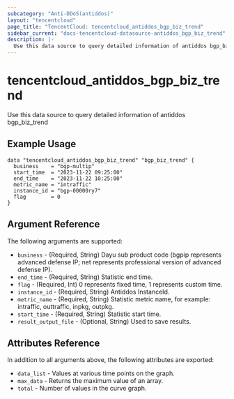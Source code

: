 ```yaml
---
subcategory: "Anti-DDoS(antiddos)"
layout: "tencentcloud"
page_title: "TencentCloud: tencentcloud_antiddos_bgp_biz_trend"
sidebar_current: "docs-tencentcloud-datasource-antiddos_bgp_biz_trend"
description: |-
  Use this data source to query detailed information of antiddos bgp_biz_trend
---
```


# tencentcloud_antiddos_bgp_biz_trend

Use this data source to query detailed information of antiddos bgp_biz_trend

## Example Usage

```hcl
data "tencentcloud_antiddos_bgp_biz_trend" "bgp_biz_trend" {
  business    = "bgp-multip"
  start_time  = "2023-11-22 09:25:00"
  end_time    = "2023-11-22 10:25:00"
  metric_name = "intraffic"
  instance_id = "bgp-00000ry7"
  flag        = 0
}
```

## Argument Reference

The following arguments are supported:

* `business` - (Required, String) Dayu sub product code (bgpip represents advanced defense IP; net represents professional version of advanced defense IP).
* `end_time` - (Required, String) Statistic end time.
* `flag` - (Required, Int) 0 represents fixed time, 1 represents custom time.
* `instance_id` - (Required, String) Antiddos InstanceId.
* `metric_name` - (Required, String) Statistic metric name, for example: intraffic, outtraffic, inpkg, outpkg.
* `start_time` - (Required, String) Statistic start time.
* `result_output_file` - (Optional, String) Used to save results.

## Attributes Reference

In addition to all arguments above, the following attributes are exported:

* `data_list` - Values at various time points on the graph.
* `max_data` - Returns the maximum value of an array.
* `total` - Number of values in the curve graph.




